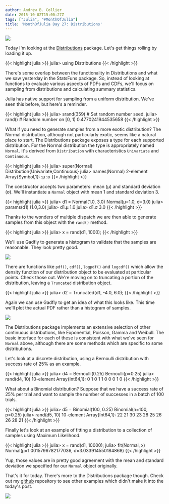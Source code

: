 ```yaml
---
author: Andrew B. Collier
date: 2015-10-02T15:00:27Z
tags: ["Julia", "#MonthOfJulia"]
title: 'MonthOfJulia Day 27: Distributions'
---
```


<!--more-->

<img src="/img/2015/09/Julia-Logo-Distributions.png">

Today I'm looking at the [Distributions](http://distributionsjl.readthedocs.org/en/latest/) package. Let's get things rolling by loading it up.

{{< highlight julia >}}
julia> using Distributions
{{< /highlight >}}

There's some overlap between the functionality in Distributions and what we saw yesterday in the StatsFuns package. So, instead of looking at functions to evaluate various aspects of PDFs and CDFs, we'll focus on sampling from distributions and calculating summary statistics.

Julia has native support for sampling from a uniform distribution. We've seen this before, but here's a reminder.

{{< highlight julia >}}
julia> srand(359) # Set random number seed.
julia> rand() # Random number on [0, 1)
0.4770241944535658
{{< /highlight >}}

What if you need to generate samples from a more exotic distribution? The Normal distribution, although not particularly exotic, seems like a natural place to start. The Distributions package exposes a type for each supported distribution. For the Normal distribution the type is appropriately named `Normal`. It's derived from `Distribution` with characteristics `Univariate` and `Continuous`.

{{< highlight julia >}}
julia> super(Normal)
Distribution{Univariate,Continuous}
julia> names(Normal)
2-element Array{Symbol,1}:
 :μ
 :σ
{{< /highlight >}}

The constructor accepts two parameters: mean (μ) and standard deviation (σ). We'll instantiate a `Normal` object with mean 1 and standard deviation 3.

{{< highlight julia >}}
julia> d1 = Normal(1.0, 3.0)
Normal(μ=1.0, σ=3.0)
julia> params(d1)
(1.0,3.0)
julia> d1.μ
1.0
julia> d1.σ
3.0
{{< /highlight >}}

Thanks to the wonders of multiple dispatch we are then able to generate samples from this object with the `rand()` method.

{{< highlight julia >}}
julia> x = rand(d1, 1000);
{{< /highlight >}}

We'll use Gadfly to generate a histogram to validate that the samples are reasonable. They look pretty good.

<img src="/img/2015/09/normal-histogram.png">

There are functions like `pdf()`, `cdf()`, `logpdf()` and `logcdf()` which allow the density function of our distribution object to be evaluated at particular points. Check those out. We're moving on to truncating a portion of the distribution, leaving a `Truncated` distribution object.

{{< highlight julia >}}
julia> d2 = Truncated(d1, -4.0, 6.0);
{{< /highlight >}}

Again we can use Gadfly to get an idea of what this looks like. This time we'll plot the actual PDF rather than a histogram of samples.

<img src="/img/2015/09/truncated-normal-pdf.png">

The Distributions package implements an extensive selection of other continuous distributions, like Exponential, Poisson, Gamma and Weibull. The basic interface for each of these is consistent with what we've seen for `Normal` above, although there are some methods which are specific to some distributions.

Let's look at a discrete distribution, using a Bernoulli distribution with success rate of 25% as an example.

{{< highlight julia >}}
julia> d4 = Bernoulli(0.25)
Bernoulli(p=0.25)
julia> rand(d4, 10)
10-element Array{Int64,1}:
 0
 1
 0
 1
 1
 0
 0
 0
 1
 0
{{< /highlight >}}

What about a Binomial distribution? Suppose that we have a success rate of 25% per trial and want to sample the number of successes in a batch of 100 trials.

{{< highlight julia >}}
julia> d5 = Binomial(100, 0.25)
Binomial(n=100, p=0.25)
julia> rand(d5, 10)
10-element Array{Int64,1}:
 22
 21
 30
 23
 28
 25
 26
 26
 28
 21
{{< /highlight >}}

Finally let's look at an example of fitting a distribution to a collection of samples using Maximum Likelihood.

{{< highlight julia >}}
julia> x = rand(d1, 10000);
julia> fit(Normal, x)
Normal(μ=1.0015796782177036, σ=3.033914550184868)
{{< /highlight >}}

Yup, those values are in pretty good agreement with the mean and standard deviation we specified for our `Normal` object originally.

That's it for today. There's more to the Distributions package though. Check out my [github](https://github.com/DataWookie/MonthOfJulia) repository to see other examples which didn't make it into the today's post.

[<img src="/img/2015/09/t_distribution.png">](http://imgs.xkcd.com/comics/t_distribution.png)


